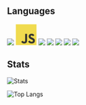 <h2><strong>Languages</strong></h2>

<p float="left">
  <img src="https://upload.wikimedia.org/wikipedia/commons/c/cf/Lua-Logo.svg" width="50"/>
  <img src="https://raw.githubusercontent.com/devicons/devicon/master/icons/javascript/javascript-original.svg" width="50"/> 
  <img src="https://upload.wikimedia.org/wikipedia/commons/c/c3/Python-logo-notext.svg" width="50"/>
  <img src="https://upload.wikimedia.org/wikipedia/commons/6/61/HTML5_logo_and_wordmark.svg" width="50"/>
  <img src="https://upload.wikimedia.org/wikipedia/commons/d/d5/CSS3_logo_and_wordmark.svg" width="50"/>
  <img src="https://cdn.worldvectorlogo.com/logos/c--4.svg" width="50"/>
  <img src="https://upload.wikimedia.org/wikipedia/commons/1/18/ISO_C%2B%2B_Logo.svg" width="50"/>
</p>

<h2><strong>Stats</strong></h2>

![Stats](https://github-readme-stats.vercel.app/api/?username=cyofficial&show_icons=true&title_color=fff&icon_color=79ff97&text_color=9f9f9f&bg_color=151515&count_private=true&include_all_commits=true&custom_title=cyofficial's%20Statistics)

![Top Langs](https://github-readme-stats.vercel.app/api/top-langs?username=cyofficial&layout=compact&title_color=fff&icon_color=79ff97&text_color=9f9f9f&bg_color=151515&border_radius=10&hide=css&custom_title=cyofficial's%20Most%20Used%20Languages)
